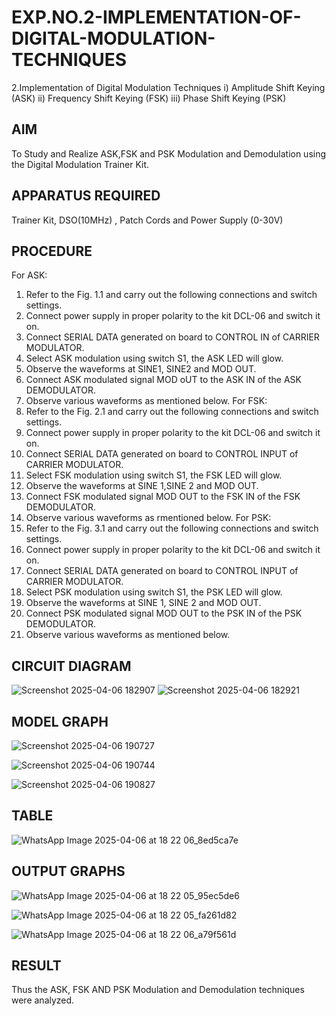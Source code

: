 # EXP.NO.2-IMPLEMENTATION-OF-DIGITAL-MODULATION-TECHNIQUES
2.Implementation of Digital Modulation Techniques
    i) Amplitude Shift Keying (ASK)
    ii) Frequency Shift Keying (FSK)
    iii) Phase Shift Keying (PSK)

## AIM    
 To Study and Realize ASK,FSK and PSK Modulation and Demodulation using the Digital Modulation Trainer Kit. 
 
## APPARATUS REQUIRED
Trainer Kit, DSO(10MHz) , Patch Cords and Power Supply (0-30V) 

## PROCEDURE
For ASK: 
1. Refer to the Fig. 1.1 and carry out the following connections and switch settings. 
2. Connect power supply in proper polarity to the kit DCL-06 and switch it on.
3. Connect SERIAL DATA generated on board to CONTROL IN of CARRIER MODULATOR. 
4. Select ASK modulation using switch S1, the ASK LED will glow. 
5. Observe the waveforms at SINE1, SINE2 and MOD OUT. 
6. Connect ASK modulated signal MOD oUT to the ASK IN of the ASK DEMODULATOR.
7. Observe various waveforms as mentioned below. 
For FSK: 
1. Refer to the Fig. 2.1 and carry out the following connections and switch settings. 
2. Connect power supply in proper polarity to the kit DCL-06 and switch it on. 
3. Connect SERIAL DATA generated on board to CONTROL INPUT of CARRIER MODULATOR. 
4. Select FSK modulation using switch S1, the FSK LED will glow. 
5. Observe the waveforms at SINE 1,SINE 2 and MOD OUT. 
6. Connect FSK modulated signal MOD OUT to the FSK IN of the FSK DEMODULATOR.
7. Observe various waveforms as rmentioned below. 
For PSK: 
1. Refer to the Fig. 3.1 and carry out the following connections and switch settings. 
2. Connect power supply in proper polarity to the kit DCL-06 and switch it on. 
3. Connect SERIAL DATA generated on board to CONTROL INPUT of CARRIER MODULATOR. 
3. Select PSK modulation using switch S1, the PSK LED will glow.
4. Observe the waveforms at SINE 1, SINE 2 and MOD OUT.
5. Connect PSK modulated signal MOD OUT to the PSK IN of the PSK DEMODULATOR.
6. Observe various waveforms as mentioned below.
   
## CIRCUIT DIAGRAM
![Screenshot 2025-04-06 182907](https://github.com/user-attachments/assets/7d49490a-052e-4e1c-9c2e-d0ad8a27c6b7)
![Screenshot 2025-04-06 182921](https://github.com/user-attachments/assets/f670dca1-df26-4dbe-9147-39f6209b4858)

## MODEL GRAPH
![Screenshot 2025-04-06 190727](https://github.com/user-attachments/assets/45b4ae39-0e8f-41af-9b1b-81c8a8291311)

![Screenshot 2025-04-06 190744](https://github.com/user-attachments/assets/6fd5c58a-b9cc-4828-b5cf-18f5c003c12e)

![Screenshot 2025-04-06 190827](https://github.com/user-attachments/assets/6ce23be8-9cd2-4b21-b64f-2374706ee9bd)

## TABLE
![WhatsApp Image 2025-04-06 at 18 22 06_8ed5ca7e](https://github.com/user-attachments/assets/be2f7777-245f-4563-9033-f2051f3db5ae)

## OUTPUT GRAPHS
![WhatsApp Image 2025-04-06 at 18 22 05_95ec5de6](https://github.com/user-attachments/assets/a497b41a-6de7-40d8-b643-ea1164752326)

![WhatsApp Image 2025-04-06 at 18 22 05_fa261d82](https://github.com/user-attachments/assets/c078ab58-aa9e-401e-8306-dbf2854c4513)

![WhatsApp Image 2025-04-06 at 18 22 06_a79f561d](https://github.com/user-attachments/assets/f6937fbe-58f3-4aab-8753-01761fd0abdf)

## RESULT 
Thus the ASK, FSK AND PSK Modulation and Demodulation techniques were analyzed.
